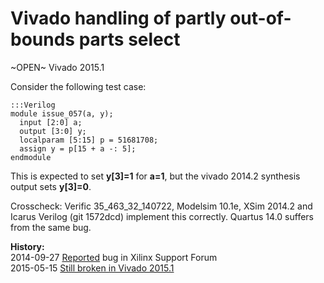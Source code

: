
Vivado handling of partly out-of-bounds parts select
====================================================

~OPEN~ Vivado 2015.1

Consider the following test case:

    :::Verilog
    module issue_057(a, y);
      input [2:0] a;
      output [3:0] y;
      localparam [5:15] p = 51681708;
      assign y = p[15 + a -: 5];
    endmodule

This is expected to set **y[3]=1** for **a=1**, but the vivado 2014.2 synthesis output 
sets **y[3]=0**.

Crosscheck: Verific 35_463_32_140722, Modelsim 10.1e, XSim 2014.2 and Icarus Verilog
(git 1572dcd) implement this correctly. Quartus 14.0 suffers from the same bug.

**History:**  
2014-09-27 [Reported](http://forums.xilinx.com/t5/Synthesis/Vivado-bug-in-handling-of-partly-out-of-bounds-parts-select/td-p/524661) bug in Xilinx Support Forum  
2015-05-15 [Still broken in Vivado 2015.1](http://forums.xilinx.com/t5/Synthesis/Old-and-new-Vivado-Synthesis-Bugs/td-p/602988)  
